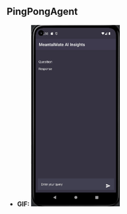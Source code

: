 ## PingPongAgent

 
- **GIF:**   <img src="https://github.com/ba-00001/DEMOS-PROJECTS/blob/main/resources/MENTALMATE-FILES/MENTALMATE_AI_GIF.gif" width="200" alt="">
